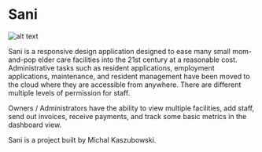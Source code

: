 Sani
====================

![alt text](https://github.com/Kowser/Ruby_on_Rails_Portfolio/blob/master/images/screenshots-sani.png "Sani screenshots")

Sani is a responsive design application designed to ease many small mom-and-pop elder care facilities into the 21st century at a reasonable cost. Administrative tasks such as resident applications, employment applications, maintenance, and resident management have been moved to the cloud where they are accessible from anywhere. There are different multiple levels of permission for staff.

Owners / Administrators have the ability to view multiple facilities, add staff, send out invoices, receive payments, and track some basic metrics in the dashboard view.

Sani is a project built by Michal Kaszubowski.
